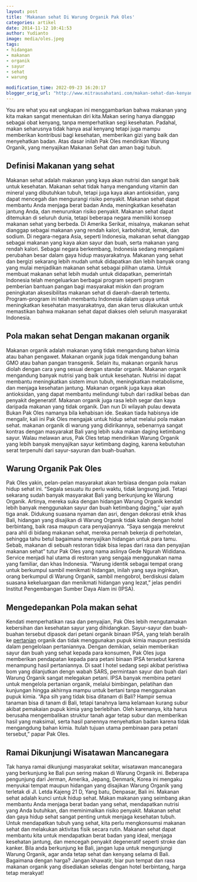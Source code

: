```yaml
---
layout: post
title: 'Makanan sehat Di Warung Organik Pak Oles'
categories: artikel
date: 2014-11-12 10:41:53
author: Yudianto
image: media/oles.jpeg
tags:
- hidangan
- makanan
- organik
- sayur
- sehat
- warung

modification_time: 2022-09-23 16:20:17
blogger_orig_url: "http://www.mitrausahatani.com/makan-sehat-dan-kenyang-di-warung.html"
---
```


You are what you eat ungkapan ini menggambarkan bahwa makanan yang kita makan
sangat menentukan diri kita.Makan sering hanya dianggap sebagai obat kenyang,
tanpa memperhatikan segi kesehatan. Padahal, makan seharusnya tidak hanya asal
kenyang tetapi juga mampu memberikan kontribusi bagi kesehatan, memberikan
gizi yang baik dan menyehatkan badan. Atas dasar inilah Pak Oles mendirikan
Warung Organik, yang menyajikan Makanan Sehat dan aman bagi tubuh.

## Definisi Makanan yang sehat

Makanan sehat adalah makanan yang kaya akan nutrisi dan sangat baik untuk
kesehatan. Makanan sehat tidak hanya mengandung vitamin dan mineral yang
dibutuhkan tubuh, tetapi juga kaya akan antioksidan, yang dapat mencegah dan
mengurangi risiko penyakit. Makanan sehat dapat membantu Anda menjaga berat
badan Anda, meningkatkan kesehatan jantung Anda, dan menurunkan risiko
penyakit. Makanan sehat dapat ditemukan di seluruh dunia, tetapi beberapa
negara memiliki konsep makanan sehat yang berbeda. Di Amerika Serikat,
misalnya, makanan sehat dianggap sebagai makanan yang rendah kalori,
karbohidrat, lemak, dan sodium. Di negara-negara Asia, seperti Indonesia,
makanan sehat dianggap sebagai makanan yang kaya akan sayur dan buah, serta
makanan yang rendah kalori. Sebagai negara berkembang, Indonesia sedang
mengalami perubahan besar dalam gaya hidup masyarakatnya. Makanan yang sehat
dan bergizi sekarang lebih mudah untuk didapatkan dan lebih banyak orang yang
mulai menjadikan makanan sehat sebagai pilihan utama. Untuk membuat makanan
sehat lebih mudah untuk didapatkan, pemerintah Indonesia telah mengeluarkan
berbagai program seperti program pemberian bantuan pangan bagi masyarakat
miskin dan program peningkatan aksesibilitas makanan sehat di daerah-daerah
tertentu. Program-program ini telah membantu Indonesia dalam upaya untuk
meningkatkan kesehatan masyarakatnya, dan akan terus dilakukan untuk
memastikan bahwa makanan sehat dapat diakses oleh seluruh masyarakat
Indonesia.

## Pola makan sehat Dengan makanan organik

Makanan organik adalah makanan yang tidak mengandung bahan kimia atau bahan
pengawet. Makanan organik juga tidak mengandung bahan GMO atau bahan pangan
transgenik. Selain itu, makanan organik harus diolah dengan cara yang sesuai
dengan standar organik. Makanan organik mengandung banyak nutrisi yang baik
untuk kesehatan. Nutrisi ini dapat membantu meningkatkan sistem imun tubuh,
meningkatkan metabolisme, dan menjaga kesehatan jantung. Makanan organik juga
kaya akan antioksidan, yang dapat membantu melindungi tubuh dari radikal bebas
dan penyakit degeneratif. Makanan organik juga rasa lebih segar dan kaya
daripada makanan yang tidak organik. Dan nun Di wilayah pulau dewata Bukan Pak
Oles namanya bila kehabisan ide. Seakan tiada habisnya ide mengalir, kali ini
Pak Oles mengajak untuk hidup sehat melalui pola makan sehat. makanan organik
di warung yang didirikannya, sebenarnya sangat kontras dengan masyarakat Bali
yang lebih suka makan daging ketimbang sayur. Walau melawan arus, Pak Oles
tetap mendirikan Warung Organik yang lebih banyak menyajikan sayur ketimbang
daging, karena kebutuhan serat terpenuhi dari sayur-sayuran dan buah-buahan.

## Warung Organik Pak Oles

Pak Oles yakin, pelan-pelan masyarakat akan terbiasa dengan pola makan hidup
sehat ini. “Segala sesuatu itu perlu waktu, tidak langsung jadi. Tetapi
sekarang sudah banyak masyarakat Bali yang berkunjung ke Warung Organik.
Artinya, mereka suka dengan hidangan Warung Organik kendati lebih banyak
menggunakan sayur dan buah ketimbang daging,” ujar ayah tiga anak. Didukung
suasana nyaman dan asri, dengan dekorasi etnik khas Bali, hidangan yang
disajikan di Warung Organik tidak kalah dengan hotel berbintang, baik rasa
maupun cara penyajiannya. “Saya sengaja merekrut para ahli di bidang makanan
sehat, mereka pernah bekerja di perhotelan, sehingga tahu betul bagaimana
menyajikan hidangan untuk para tamu. Sebab, makanan di sebuah restoran tidak
bisa lepas dari rasa dan penyajian makanan sehat” tutur Pak Oles yang nama
aslinya Gede Ngurah Wididana. Service menjadi hal utama di restoran yang
sengaja menggunakan nama yang familiar, dan khas Indonesia. “Warung identik
sebagai tempat orang untuk berkumpul sambil menikmati hidangan, inilah yang
saya inginkan, orang berkumpul di Warung Organik, sambil mengobrol, berdiskusi
dalam suasana kekeluargaan dan menikmati hidangan yang lezat,” jelas pendiri
Institut Pengembangan Sumber Daya Alam ini (IPSA).

## Mengedepankan Pola makan sehat

Kendati memperhatikan rasa dan penyajian, Pak Oles lebih mengutamakan
kebersihan dan kesehatan sayur yang dihidangkan. Sayur-sayur dan buah-buahan
tersebut dipasok dari petani organik binaan IPSA, yang telah beralih ke
[pertanian](https://www.mitrausahatani.com/pertanian "pertanian") organik dan tidak
menggunakan pupuk kimia maupun pestisida dalam pengelolaan pertaniannya.
Dengan demikian, selain memberikan sayur dan buah yang sehat kepada para
konsumen, Pak Oles juga memberikan pendapatan kepada para petani binaan IPSA
tersebut karena menampung hasil pertaniannya. Di saat I hotel sedang sepi
akibat peristiwa bom yang dilanjutkan dengn wabah SARS, permintaan sayur dan
buah dari Warung Organik sangat melegakan petani. IPSA banyak membina petani
untuk mengelola pertanian organik, melalui bimbingan, pelatihan dan kunjungan
hingga akhirnya mampu untuk bertani tanpa menggunakan pupuk kimia. “Apa sih
yang tidak bisa ditanam di Bali? Hampir semua tanaman bisa di tanam di Bali,
tetapi tanahnya lama kelamaan kurang subur akibat pemakaian pupuk kimia yang
berlebihan. Oleh karenanya, kita harus berusaha mengembalikan struktur tanah
agar tetap subur dan memberikan hasil yang maksimal, serta hasil panennya
menyehatkan badan karena tidak mengangdung bahan kimia. Itulah tujuan utama
pembinaan para petani tersebut,” papar Pak Oles.

## Ramai Dikunjungi Wisatawan Mancanegara

Tak hanya ramai dikunjungi masyarakat sekitar, wisatawan mancanegara yang
berkunjung ke Bali pun sering makan di Warung Organik ini. Beberapa pengunjung
dari Jerman, Amerika, Jepang, Denmark, Korea ini mengaku menyukai tempat
maupun hidangan yang disajikan Warung Organik yang terletak di Jl. Letda
Kajeng 21 D, Yang batu, Denpasar, Bali ini. Makanan sehat adalah kunci untuk
hidup sehat. Makan makanan yang seimbang akan membantu Anda menjaga berat
badan yang sehat, mendapatkan nutrisi yang Anda butuhkan, dan meminimalkan
risiko penyakit. Makanan sehat dan gaya hidup sehat sangat penting untuk
menjaga kesehatan tubuh. Untuk mendapatkan tubuh yang sehat, kita perlu
mengkonsumsi makanan sehat dan melakukan aktivitas fisik secara rutin. Makanan
sehat dapat membantu kita untuk mendapatkan berat badan yang ideal, menjaga
kesehatan jantung, dan mencegah penyakit degeneratif seperti stroke dan
kanker. Bila anda berkunjung ke Bali, jangan lupa untuk mengunjungi Warung
Organik, agar anda tetap sehat dan kenyang selama di Bali. Bagaimana dengan
harga? Jangan khawatir, biar pun tempat dan rasa makanan organik yang
disediakan sekelas dengan hotel berbintang, harga tetap merakyat!


